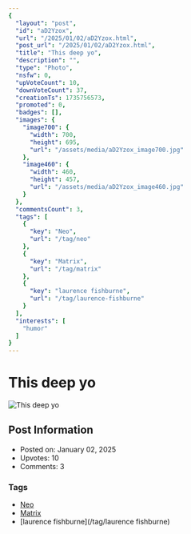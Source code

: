 ```yaml
---
{
  "layout": "post",
  "id": "aD2Yzox",
  "url": "/2025/01/02/aD2Yzox.html",
  "post_url": "/2025/01/02/aD2Yzox.html",
  "title": "This deep yo",
  "description": "",
  "type": "Photo",
  "nsfw": 0,
  "upVoteCount": 10,
  "downVoteCount": 37,
  "creationTs": 1735756573,
  "promoted": 0,
  "badges": [],
  "images": {
    "image700": {
      "width": 700,
      "height": 695,
      "url": "/assets/media/aD2Yzox_image700.jpg"
    },
    "image460": {
      "width": 460,
      "height": 457,
      "url": "/assets/media/aD2Yzox_image460.jpg"
    }
  },
  "commentsCount": 3,
  "tags": [
    {
      "key": "Neo",
      "url": "/tag/neo"
    },
    {
      "key": "Matrix",
      "url": "/tag/matrix"
    },
    {
      "key": "laurence fishburne",
      "url": "/tag/laurence-fishburne"
    }
  ],
  "interests": [
    "humor"
  ]
}
---
```


# This deep yo

![This deep yo](/assets/media/aD2Yzox_image700.jpg)

## Post Information

- Posted on: January 02, 2025
- Upvotes: 10
- Comments: 3

### Tags

- [Neo](/tag/Neo)
- [Matrix](/tag/Matrix)
- [laurence fishburne](/tag/laurence fishburne)
